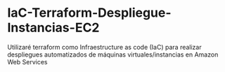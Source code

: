 # IaC-Terraform-Despliegue-Instancias-EC2
Utilizaré terraform como Infraestructure as code (IaC) para realizar despliegues automatizados de máquinas virtuales/instancias en Amazon Web Services
